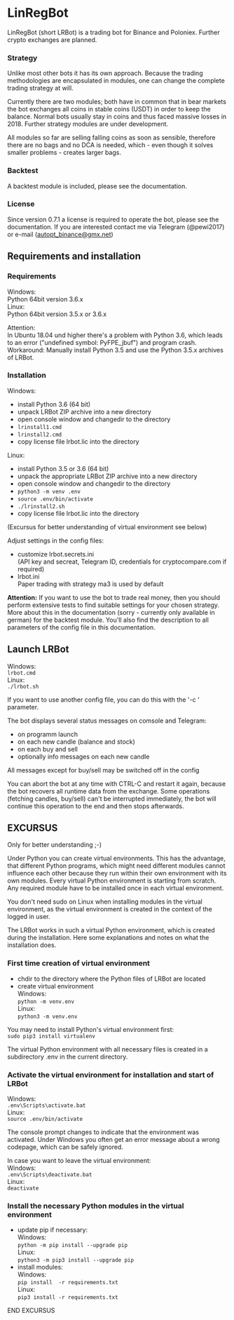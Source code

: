 # LinRegBot
LinRegBot (short LRBot) is a trading bot for Binance and Poloniex.
Further crypto exchanges are planned.

### Strategy
Unlike most other bots it has its own approach. Because the trading methodologies are encapsulated in modules, one can change the complete trading strategy at will.

Currently there are two modules; both have in common that in bear markets the bot exchanges all coins in stable coins (USDT) in order to keep the balance. Normal bots usually stay in coins and thus faced massive losses in 2018. Further strategy modules are under development.

All modules so far are selling falling coins as soon as sensible, therefore there are no bags and no DCA is needed, which - even though it solves smaller problems - creates larger bags.

### Backtest
A backtest module is included, please see the documentation.

### License
Since version 0.7.1 a license is required to operate the bot, please see the documentation.
If you are interested contact me via Telegram (@pewi2017) or e-mail (autopt_binance@gmx.net)

## Requirements and installation
### Requirements
Windows:  
Python 64bit version 3.6.x  
Linux:  
Python 64bit version 3.5.x or 3.6.x

Attention:  
In Ubuntu 18.04 und higher there's a problem with Python 3.6, which leads to an error ("undefined symbol: PyFPE_jbuf") and program crash. Workaround: Manually install Python 3.5 and use the Python 3.5.x archives of LRBot.

### Installation
Windows:  
- install Python 3.6 (64 bit)  
- unpack LRBot ZIP archive into a new directory  
- open console window and changedir to the directory  
- ```lrinstall1.cmd```  
- ```lrinstall2.cmd```  
- copy license file lrbot.lic into the directory  

Linux:  
- install Python 3.5 or 3.6 (64 bit)  
- unpack the appropriate LRBot ZIP archive into a new directory  
- open console window and changedir to the directory  
- ```python3 -m venv .env```  
- ```source .env/bin/activate```  
- ```./lrinstall2.sh```  
- copy license file lrbot.lic into the directory  

(Excursus for better understanding of virtual environment see below)

Adjust settings in the config files:  
- customize lrbot.secrets.ini  
  (API key and secreat, Telegram ID, credentials for cryptocompare.com if required)  
- lrbot.ini  
  Paper trading with strategy ma3 is used by default

**Attention:**
If you want to use the bot to trade real money, then you should perform extensive tests to find suitable settings for your chosen strategy. More about this in the documentation (sorry - currently only available in german) for the backtest module. You'll also find the description to all parameters of the config file in this documentation.


## Launch LRBot
Windows:  
```lrbot.cmd```  
Linux:  
```./lrbot.sh```

If you want to use another config file, you can do this with the '-c <configfile>' parameter.

The bot displays several status messages on comsole and Telegram:  
- on programm launch
- on each new candle (balance and stock)
- on each buy and sell
- optionally info messages on each new candle

All messages except for buy/sell may be switched off in the config

You can abort the bot at any time with CTRL-C and restart it again, because the bot recovers all runtime data from the exchange. Some operations (fetching candles, buy/sell) can't be interrupted immediately, the bot will continue this operation to the end and then stops afterwards.


## EXCURSUS
Only for better understanding ;-)

Under Python you can create virtual environments. This has the advantage, that different Python programs, which might need different modules cannot influence each other because they run within their own environment with its own modules. Every virtual Python environment is starting from scratch. Any required module have to be installed once in each virtual environment.

You don't need sudo on Linux when installing modules in the virtual environment, as the virtual environment is created in the context of the logged in user.

The LRBot works in such a virtual Python environment, which is created during the installation. Here some explanations and notes on what the installation does.

### First time creation of virtual environment
- chdir to the directory where the Python files of LRBot are located
- create virtual environment  
Windows:  
```python -m venv.env```  
Linux:  
```python3 -m venv.env```

You may need to install Python's virtual environment first:  
```sudo pip3 install virtualenv```

The virtual Python environment with all necessary files is created in a subdirectory .env in the current directory.

### Activate the virtual environment for installation and start of LRBot
Windows:  
```.env\Scripts\activate.bat```  
Linux:  
```source .env/bin/activate```  

The console prompt changes to indicate that the environment was activated.
Under Windows you often get an error message about a wrong codepage, which can be safely ignored.

In case you want to leave the virtual environment:  
Windows:  
```.env\Scripts\deactivate.bat```  
Linux:  
```deactivate```

### Install the necessary Python modules in the virtual environment
- update pip if necessary:  
Windows:  
```python -m pip install --upgrade pip```  
Linux:  
```python3 -m pip3 install --upgrade pip```  
- install modules:  
Windows:  
```pip install  -r requirements.txt```  
Linux:  
```pip3 install -r requirements.txt```  

END EXCURSUS
